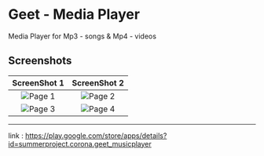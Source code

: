 # Geet - Media Player

Media Player for Mp3 - songs & Mp4 - videos
## Screenshots


ScreenShot 1           |  ScreenShot 2 
:-------------------------:|:-------------------------:
<img src="https://github.com/Shiru99/Android-Studio-Apps/blob/main/GeetMusicPlayer/playstore/two.png" width="auto" height= "auto" title="Image 1" alt="Page 1">  |  <img src="https://github.com/Shiru99/Android-Studio-Apps/blob/main/GeetMusicPlayer/playstore/three.png" width="auto" height= "auto" title="Image 2" alt="Page 2"> 
<img src="https://github.com/Shiru99/Android-Studio-Apps/blob/main/GeetMusicPlayer/playstore/four.png" width="auto" height= "auto" title="Image 3" alt="Page 3">|  <img src="https://github.com/Shiru99/Android-Studio-Apps/blob/main/GeetMusicPlayer/playstore/five.png" width="auto" height= "auto" title="Image 4" alt="Page 4">

----
link : https://play.google.com/store/apps/details?id=summerproject.corona.geet_musicplayer